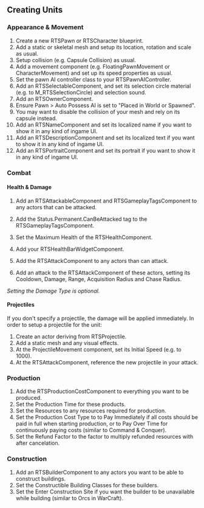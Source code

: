 ## Creating Units

### Appearance & Movement

1. Create a new RTSPawn or RTSCharacter blueprint.
1. Add a static or skeletal mesh and setup its location, rotation and scale as usual.
1. Setup collision (e.g. Capsule Collision) as usual.
1. Add a movement component (e.g. FloatingPawnMovement or CharacterMovement) and 
set up its speed properties as usual.
1. Set the pawn AI controller class to your RTSPawnAIController.
1. Add an RTSSelectableComponent, and set its selection circle material (e.g. to M_RTSSelectionCircle) and selection sound.
1. Add an RTSOwnerComponent.
1. Ensure Pawn > Auto Possess AI is set to "Placed in World or Spawned".
1. You may want to disable the collision of your mesh and rely on its capsule instead.
1. Add an RTSNameComponent and set its localized name if you want to show it in any kind of ingame UI. 
1. Add an RTSDescriptionComponent and set its localized text if you want to show it in any kind of ingame UI. 
1. Add an RTSPortraitComponent and set its portrait if you want to show it in any kind of ingame UI.

### Combat

#### Health & Damage

1. Add an RTSAttackableComponent and RTSGameplayTagsComponent to any actors that can be attacked.
1. Add the Status.Permanent.CanBeAttacked tag to the RTSGameplayTagsComponent.
1. Set the Maximum Health of the RTSHealthComponent.
1. Add your RTSHealthBarWidgetComponent.

1. Add the RTSAttackComponent to any actors than can attack.
1. Add an attack to the RTSAttackComponent of these actors, setting its Cooldown, Damage, Range, Acquisition Radius and Chase Radius.

_Setting the Damage Type is optional._

#### Projectiles

If you don't specify a projectile, the damage will be applied immediately. In order to setup a projectile for the unit:

1. Create an actor deriving from RTSProjectile.
1. Add a static mesh and any visual effects.
1. At the ProjectileMovement component, set its Initial Speed (e.g. to 1000).
1. At the RTSAttackComponent, reference the new projectile in your attack.

### Production

1. Add the RTSProductionCostComponent to everything you want to be produced.
1. Set the Production Time for these products.
1. Set the Resources to any resources required for production.
1. Set the Production Cost Type to to Pay Immediately if all costs should be paid in full when starting production, or to Pay Over Time for continuously paying costs (similar to Command & Conquer).
1. Set the Refund Factor to the factor to multiply refunded resources with after cancelation.

### Construction

1. Add an RTSBuilderComponent to any actors you want to be able to construct buildings.
1. Set the Constructible Building Classes for these builders.
1. Set the Enter Construction Site if you want the builder to be unavailable while building (similar to Orcs in WarCraft).
